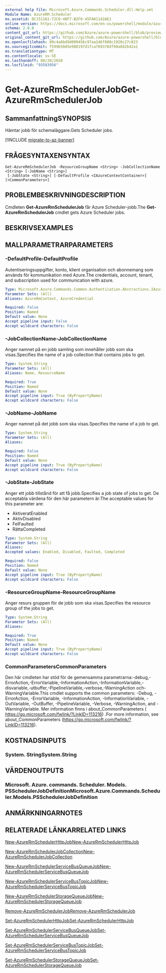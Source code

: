 ```yaml
---
external help file: Microsoft.Azure.Commands.Scheduler.dll-Help.xml
Module Name: AzureRM.Scheduler
ms.assetid: DC151161-72C0-40F7-B2F0-45FA01142AE1
online version: https://docs.microsoft.com/en-us/powershell/module/azurerm.scheduler/get-azurermschedulerjob
schema: 2.0.0
content_git_url: https://github.com/Azure/azure-powershell/blob/preview/src/ResourceManager/Scheduler/Commands.Scheduler/help/Get-AzureRmSchedulerJob.md
original_content_git_url: https://github.com/Azure/azure-powershell/blob/preview/src/ResourceManager/Scheduler/Commands.Scheduler/help/Get-AzureRmSchedulerJob.md
ms.openlocfilehash: 89c4a6bd9d009456c97aa246f608c1920c27c823
ms.sourcegitcommit: f599b50d5e980197d1fca769378df90a842b42a1
ms.translationtype: MT
ms.contentlocale: sv-SE
ms.lasthandoff: 08/20/2020
ms.locfileid: "93583956"
---
```

# <span data-ttu-id="b574b-101">Get-AzureRmSchedulerJob</span><span class="sxs-lookup"><span data-stu-id="b574b-101">Get-AzureRmSchedulerJob</span></span>

## <span data-ttu-id="b574b-102">Sammanfattning</span><span class="sxs-lookup"><span data-stu-id="b574b-102">SYNOPSIS</span></span>
<span data-ttu-id="b574b-103">Hämtar jobb för schemaläggare.</span><span class="sxs-lookup"><span data-stu-id="b574b-103">Gets Scheduler jobs.</span></span>

[!INCLUDE [migrate-to-az-banner](../../includes/migrate-to-az-banner.md)]

## <span data-ttu-id="b574b-104">FRÅGESYNTAXEN</span><span class="sxs-lookup"><span data-stu-id="b574b-104">SYNTAX</span></span>

```
Get-AzureRmSchedulerJob -ResourceGroupName <String> -JobCollectionName <String> [-JobName <String>]
 [-JobState <String>] [-DefaultProfile <IAzureContextContainer>] [<CommonParameters>]
```

## <span data-ttu-id="b574b-105">PROBLEMBESKRIVNING</span><span class="sxs-lookup"><span data-stu-id="b574b-105">DESCRIPTION</span></span>
<span data-ttu-id="b574b-106">Cmdleten **Get-AzureRmSchedulerJob** får Azure Scheduler-jobb.</span><span class="sxs-lookup"><span data-stu-id="b574b-106">The **Get-AzureRmSchedulerJob** cmdlet gets Azure Scheduler jobs.</span></span>

## <span data-ttu-id="b574b-107">BESKRIVS</span><span class="sxs-lookup"><span data-stu-id="b574b-107">EXAMPLES</span></span>

## <span data-ttu-id="b574b-108">MALLPARAMETRAR</span><span class="sxs-lookup"><span data-stu-id="b574b-108">PARAMETERS</span></span>

### <span data-ttu-id="b574b-109">-DefaultProfile</span><span class="sxs-lookup"><span data-stu-id="b574b-109">-DefaultProfile</span></span>
<span data-ttu-id="b574b-110">Autentiseringsuppgifter, konto, klient organisation och abonnemang som används för kommunikation med Azure.</span><span class="sxs-lookup"><span data-stu-id="b574b-110">The credentials, account, tenant, and subscription used for communication with azure.</span></span>

```yaml
Type: Microsoft.Azure.Commands.Common.Authentication.Abstractions.IAzureContextContainer
Parameter Sets: (All)
Aliases: AzureRmContext, AzureCredential

Required: False
Position: Named
Default value: None
Accept pipeline input: False
Accept wildcard characters: False
```

### <span data-ttu-id="b574b-111">-JobCollectionName</span><span class="sxs-lookup"><span data-stu-id="b574b-111">-JobCollectionName</span></span>
<span data-ttu-id="b574b-112">Anger namnet på en jobb samling som innehåller jobb som ska visas.</span><span class="sxs-lookup"><span data-stu-id="b574b-112">Specifies the name of a job collection that contains jobs to get.</span></span>

```yaml
Type: System.String
Parameter Sets: (All)
Aliases: Name, ResourceName

Required: True
Position: Named
Default value: None
Accept pipeline input: True (ByPropertyName)
Accept wildcard characters: False
```

### <span data-ttu-id="b574b-113">-JobName</span><span class="sxs-lookup"><span data-stu-id="b574b-113">-JobName</span></span>
<span data-ttu-id="b574b-114">Anger namnet på det jobb som ska visas.</span><span class="sxs-lookup"><span data-stu-id="b574b-114">Specifies the name of a job to get.</span></span>

```yaml
Type: System.String
Parameter Sets: (All)
Aliases:

Required: False
Position: Named
Default value: None
Accept pipeline input: True (ByPropertyName)
Accept wildcard characters: False
```

### <span data-ttu-id="b574b-115">-JobState</span><span class="sxs-lookup"><span data-stu-id="b574b-115">-JobState</span></span>
<span data-ttu-id="b574b-116">Anger ett jobb tillstånd för att få jobb.</span><span class="sxs-lookup"><span data-stu-id="b574b-116">Specifies a job state of jobs to get.</span></span>
<span data-ttu-id="b574b-117">De acceptabla värdena för den här parametern är:</span><span class="sxs-lookup"><span data-stu-id="b574b-117">The acceptable values for this parameter are:</span></span>
- <span data-ttu-id="b574b-118">Aktiverat</span><span class="sxs-lookup"><span data-stu-id="b574b-118">Enabled</span></span> 
- <span data-ttu-id="b574b-119">Aktiv</span><span class="sxs-lookup"><span data-stu-id="b574b-119">Disabled</span></span> 
- <span data-ttu-id="b574b-120">Fel</span><span class="sxs-lookup"><span data-stu-id="b574b-120">Faulted</span></span> 
- <span data-ttu-id="b574b-121">Rätta</span><span class="sxs-lookup"><span data-stu-id="b574b-121">Completed</span></span>

```yaml
Type: System.String
Parameter Sets: (All)
Aliases:
Accepted values: Enabled, Disabled, Faulted, Completed

Required: False
Position: Named
Default value: None
Accept pipeline input: True (ByPropertyName)
Accept wildcard characters: False
```

### <span data-ttu-id="b574b-122">-ResourceGroupName</span><span class="sxs-lookup"><span data-stu-id="b574b-122">-ResourceGroupName</span></span>
<span data-ttu-id="b574b-123">Anger resurs gruppen för de jobb som ska visas.</span><span class="sxs-lookup"><span data-stu-id="b574b-123">Specifies the resource group of the jobs to get.</span></span>

```yaml
Type: System.String
Parameter Sets: (All)
Aliases:

Required: True
Position: Named
Default value: None
Accept pipeline input: True (ByPropertyName)
Accept wildcard characters: False
```

### <span data-ttu-id="b574b-124">CommonParameters</span><span class="sxs-lookup"><span data-stu-id="b574b-124">CommonParameters</span></span>
<span data-ttu-id="b574b-125">Den här cmdleten har stöd för de gemensamma parametrarna:-debug,-ErrorAction,-ErrorVariable,-InformationAction,-InformationVariable,-disvariable,-utbuffer,-PipelineVariable,-verbose,-WarningAction och-WarningVariable.</span><span class="sxs-lookup"><span data-stu-id="b574b-125">This cmdlet supports the common parameters: -Debug, -ErrorAction, -ErrorVariable, -InformationAction, -InformationVariable, -OutVariable, -OutBuffer, -PipelineVariable, -Verbose, -WarningAction, and -WarningVariable.</span></span> <span data-ttu-id="b574b-126">Mer information finns i about_CommonParameters ( https://go.microsoft.com/fwlink/?LinkID=113216) .</span><span class="sxs-lookup"><span data-stu-id="b574b-126">For more information, see about_CommonParameters (https://go.microsoft.com/fwlink/?LinkID=113216).</span></span>

## <span data-ttu-id="b574b-127">KOSTNADS</span><span class="sxs-lookup"><span data-stu-id="b574b-127">INPUTS</span></span>

### <span data-ttu-id="b574b-128">System. String</span><span class="sxs-lookup"><span data-stu-id="b574b-128">System.String</span></span>

## <span data-ttu-id="b574b-129">VÄRDEN</span><span class="sxs-lookup"><span data-stu-id="b574b-129">OUTPUTS</span></span>

### <span data-ttu-id="b574b-130">Microsoft. Azure. commands. Scheduler. Models. PSSchedulerJobDefinition</span><span class="sxs-lookup"><span data-stu-id="b574b-130">Microsoft.Azure.Commands.Scheduler.Models.PSSchedulerJobDefinition</span></span>

## <span data-ttu-id="b574b-131">ANMÄRKNINGAR</span><span class="sxs-lookup"><span data-stu-id="b574b-131">NOTES</span></span>

## <span data-ttu-id="b574b-132">RELATERADE LÄNKAR</span><span class="sxs-lookup"><span data-stu-id="b574b-132">RELATED LINKS</span></span>

[<span data-ttu-id="b574b-133">New-AzureRmSchedulerHttpJob</span><span class="sxs-lookup"><span data-stu-id="b574b-133">New-AzureRmSchedulerHttpJob</span></span>](./New-AzureRmSchedulerHttpJob.md)

[<span data-ttu-id="b574b-134">New-AzureRmSchedulerJobCollection</span><span class="sxs-lookup"><span data-stu-id="b574b-134">New-AzureRmSchedulerJobCollection</span></span>](./New-AzureRmSchedulerJobCollection.md)

[<span data-ttu-id="b574b-135">New-AzureRmSchedulerServiceBusQueueJob</span><span class="sxs-lookup"><span data-stu-id="b574b-135">New-AzureRmSchedulerServiceBusQueueJob</span></span>](./New-AzureRmSchedulerServiceBusQueueJob.md)

[<span data-ttu-id="b574b-136">New-AzureRmSchedulerServiceBusTopicJob</span><span class="sxs-lookup"><span data-stu-id="b574b-136">New-AzureRmSchedulerServiceBusTopicJob</span></span>](./New-AzureRmSchedulerServiceBusTopicJob.md)

[<span data-ttu-id="b574b-137">New-AzureRmSchedulerStorageQueueJob</span><span class="sxs-lookup"><span data-stu-id="b574b-137">New-AzureRmSchedulerStorageQueueJob</span></span>](./New-AzureRmSchedulerStorageQueueJob.md)

[<span data-ttu-id="b574b-138">Remove-AzureRmSchedulerJob</span><span class="sxs-lookup"><span data-stu-id="b574b-138">Remove-AzureRmSchedulerJob</span></span>](./Remove-AzureRmSchedulerJob.md)

[<span data-ttu-id="b574b-139">Set-AzureRmSchedulerHttpJob</span><span class="sxs-lookup"><span data-stu-id="b574b-139">Set-AzureRmSchedulerHttpJob</span></span>](./Set-AzureRmSchedulerHttpJob.md)

[<span data-ttu-id="b574b-140">Set-AzureRmSchedulerServiceBusQueueJob</span><span class="sxs-lookup"><span data-stu-id="b574b-140">Set-AzureRmSchedulerServiceBusQueueJob</span></span>](./Set-AzureRmSchedulerServiceBusQueueJob.md)

[<span data-ttu-id="b574b-141">Set-AzureRmSchedulerServiceBusTopicJob</span><span class="sxs-lookup"><span data-stu-id="b574b-141">Set-AzureRmSchedulerServiceBusTopicJob</span></span>](./Set-AzureRmSchedulerServiceBusTopicJob.md)

[<span data-ttu-id="b574b-142">Set-AzureRmSchedulerStorageQueueJob</span><span class="sxs-lookup"><span data-stu-id="b574b-142">Set-AzureRmSchedulerStorageQueueJob</span></span>](./Set-AzureRmSchedulerStorageQueueJob.md)


